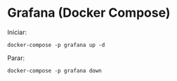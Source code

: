# Grafana (Docker Compose)

Iniciar:

```
docker-compose -p grafana up -d
```

Parar:

```
docker-compose -p grafana down
```